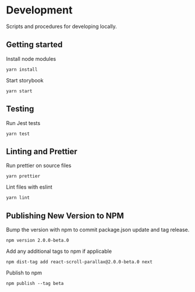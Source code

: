 # Development

Scripts and procedures for developing locally.

## Getting started

Install node modules

```
yarn install
```

Start storybook

```
yarn start
```

## Testing

Run Jest tests

```
yarn test
```

## Linting and Prettier

Run prettier on source files

```
yarn prettier
```

Lint files with eslint

```
yarn lint
```

## Publishing New Version to NPM

Bump the version with npm to commit package.json update and tag release.

```
npm version 2.0.0-beta.0
```

Add any additional tags to npm if applicable

```
npm dist-tag add react-scroll-parallax@2.0.0-beta.0 next
```

Publish to npm

```
npm publish --tag beta
```
